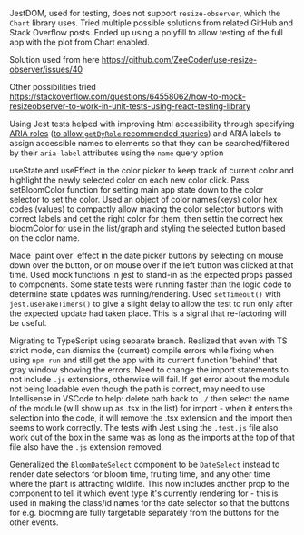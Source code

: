 
JestDOM, used for testing, does not support `resize-observer`, which the `Chart` library uses. Tried multiple possible solutions from related GitHub and Stack Overflow posts. Ended up using a polyfill to allow testing of the full app with the plot from Chart enabled.

Solution used from here
https://github.com/ZeeCoder/use-resize-observer/issues/40

Other possibilities tried
https://stackoverflow.com/questions/64558062/how-to-mock-resizeobserver-to-work-in-unit-tests-using-react-testing-library

Using Jest tests helped with improving html accessibility through specifying [ARIA roles](https://developer.mozilla.org/en-US/docs/Web/Accessibility/ARIA/ARIA_Techniques#roles) ([to allow `getByRole` recommended queries](https://testing-library.com/docs/queries/about/)) and ARIA labels to assign accessible names to elements so that they can be searched/filtered by their `aria-label` attributes using the `name` query option

useState and useEffect in the color picker to keep track of current color and highlight the newly selected color on each new color click. Pass setBloomColor function for setting main app state down to the color selector to set the color. Used an object of color names(keys) color hex codes (values) to compactly allow making the color selector buttons with correct labels and get the right color for them, then settin the correct hex bloomColor for use in the list/graph and styling the selected button based on the color name.

Made 'paint over' effect in the date picker buttons by selecting on mouse down over the button, or on mouse over if the left button was clicked at that time. Used mock functions in jest to stand-in as the expected props passed to components. Some state tests were running faster than the logic code to determine state updates was running/rendering. Used `setTimeout()` with `jest.useFakeTimers()` to give a slight delay to allow the test to run only after the expected update had taken place. This is a signal that re-factoring will be useful.

Migrating to TypeScript using separate branch. Realized that even with TS strict mode, can dismiss the (current) compile errors while fixing when using `npm run` and still get the app with its current function 'behind' that gray window showing the errors. Need to change the import statements to not include `.js` extensions, otherwise will fail. If get error about the module not being loadable even though the path is correct, may need to use Intellisense in VSCode to help: delete path back to `./` then select the name of the module (will show up as .tsx in the list) for import - when it enters the selection into the code, it will remove the .tsx extension and the import then seems to work correctly. The tests with Jest using the `.test.js` file also work out of the box in the same was as long as the imports at the top of that file also have the `.js` extension removed.

Generalized the `BloomDateSelect` component to be `DateSelect` instead to render date selectors for bloom time, fruiting time, and any other time where the plant is attracting wildlife. This now includes another prop to the component to tell it which event type it's currently rendering for - this is used in making the class/id names for the date selector so that the buttons for e.g. blooming are fully targetable separately from the buttons for the other events.
